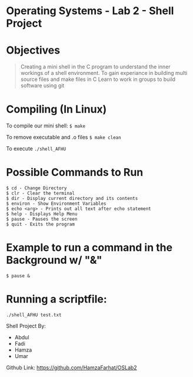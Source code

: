 # Operating Systems - Lab 2 - Shell Project

# Objectives
> Creating a mini shell in the C program to understand the inner workings of a shell environment.
> To gain experiance in building multi source files and make files in C
> Learn to work in groups to build software using git

# Compiling (In Linux)
To compile our mini shell:
```$ make```

To remove executable and .o files
```$ make clean```

To execute
```./shell_AFHU```

# Possible Commands to Run
```
$ cd - Change Directory
$ clr - Clear the terminal
$ dir - Display current directory and its contents
$ environ - Show Environment Variables
$ echo <arg> - Prints out all text after echo statement
$ help - Displays Help Menu
$ pause - Pauses the screen
$ quit - Exits the program
```

# Example to run a command in the Background w/ "&"

```$ pause &```

# Running a scriptfile:

```./shell_AFHU test.txt```


Shell Project By:
 - Abdul
 - Fadi
 - Hamza
 - Umar

Github Link: https://github.com/HamzaFarhat/OSLab2
